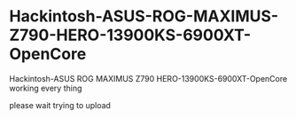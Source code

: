 # Hackintosh-ASUS-ROG-MAXIMUS-Z790-HERO-13900KS-6900XT-OpenCore
Hackintosh-ASUS ROG MAXIMUS Z790 HERO-13900KS-6900XT-OpenCore  working every thing

please wait trying to upload
